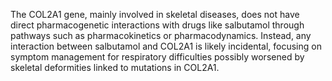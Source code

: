 The COL2A1 gene, mainly involved in skeletal diseases, does not have direct pharmacogenetic interactions with drugs like salbutamol through pathways such as pharmacokinetics or pharmacodynamics. Instead, any interaction between salbutamol and COL2A1 is likely incidental, focusing on symptom management for respiratory difficulties possibly worsened by skeletal deformities linked to mutations in COL2A1.